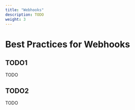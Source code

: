```yaml
---
title: "Webhooks"
description: TODO
weight: 3
---
```


# Best Practices for Webhooks

## TODO1

TODO

## TODO2

TODO
